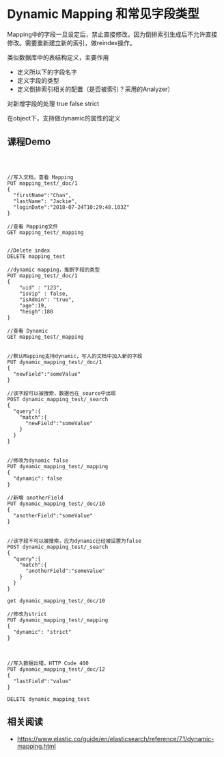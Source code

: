 # Dynamic Mapping 和常见字段类型

Mapping中的字段一旦设定后，禁止直接修改。因为倒排索引生成后不允许直接修改。需要重新建立新的索引，做reindex操作。

类似数据库中的表结构定义，主要作用
- 定义所以下的字段名字
- 定义字段的类型
- 定义倒排索引相关的配置（是否被索引？采用的Analyzer）


对新增字段的处理
true
false
strict

在object下，支持做dynamic的属性的定义

## 课程Demo

```



//写入文档，查看 Mapping
PUT mapping_test/_doc/1
{
  "firstName":"Chan",
  "lastName": "Jackie",
  "loginDate":"2018-07-24T10:29:48.103Z"
}

//查看 Mapping文件
GET mapping_test/_mapping


//Delete index
DELETE mapping_test

//dynamic mapping，推断字段的类型
PUT mapping_test/_doc/1
{
    "uid" : "123",
    "isVip" : false,
    "isAdmin": "true",
    "age":19,
    "heigh":180
}

//查看 Dynamic
GET mapping_test/_mapping


//默认Mapping支持dynamic，写入的文档中加入新的字段
PUT dynamic_mapping_test/_doc/1
{
  "newField":"someValue"
}

//该字段可以被搜索，数据也在_source中出现
POST dynamic_mapping_test/_search
{
  "query":{
    "match":{
      "newField":"someValue"
    }
  }
}


//修改为dynamic false
PUT dynamic_mapping_test/_mapping
{
  "dynamic": false
}

//新增 anotherField
PUT dynamic_mapping_test/_doc/10
{
  "anotherField":"someValue"
}


//该字段不可以被搜索，应为dynamic已经被设置为false
POST dynamic_mapping_test/_search
{
  "query":{
    "match":{
      "anotherField":"someValue"
    }
  }
}

get dynamic_mapping_test/_doc/10

//修改为strict
PUT dynamic_mapping_test/_mapping
{
  "dynamic": "strict"
}



//写入数据出错，HTTP Code 400
PUT dynamic_mapping_test/_doc/12
{
  "lastField":"value"
}

DELETE dynamic_mapping_test

```


## 相关阅读
- https://www.elastic.co/guide/en/elasticsearch/reference/7.1/dynamic-mapping.html
